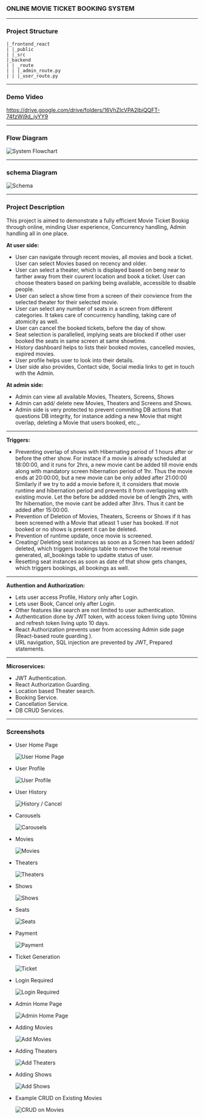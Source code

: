 ### ONLINE MOVIE TICKET BOOKING SYSTEM

---

### Project Structure

```
|_frontend_react
| |_public
| |_src
|_backend
| | _route
| | |_admin_route.py
| | |_user_route.py
```

---

### Demo Video

https://drive.google.com/drive/folders/16VhZIcVPA2lbiQQFT-74fzWj9d_jyYY9

---

### Flow Diagram

![System Flowchart](screenshots/flowchart.png)

---

### schema Diagram

![Schema](screenshots/schema.png)

---

### Project Description

This project is aimed to demonstrate a fully efficient Movie Ticket Bookig through online, minding User experience, Concurrency handling, Admin handling all in one place.

**At user side:**

- User can navigate through recent movies, all movies and book a ticket. User can select Movies based on recency and older.
- User can select a theater, which is displayed based on beng near to farther away from their cuurent location and book a ticket. User can choose theaters based on parking being available, accessible to disable people.
- User can select a show time from a screen of their convience from the selected theater for their selected movie.
- User can select any number of seats in a screen from different categories. It takes care of concurrency handling, taking care of atomicity as well.
- User can cancel the booked tickets, before the day of show.
- Seat selection is parallelled, implying seats are blocked if other user booked the seats in same screen at same showtime.
- History dashboard helps to lists their booked movies, cancelled movies, expired movies.
- User profile helps user to look into their details.
- User side also provides, Contact side, Social media links to get in touch with the Admin.

**At admin side:**

- Admin can view all available Movies, Theaters, Screens, Shows
- Admin can add/ delete new Movies, Theaters and Screens and Shows.
- Admin side is very protected to prevent commiting DB actions that questions DB integrity, for instance adding a new Movie that might overlap, deleting a Movie that users booked, etc.,.

---

**Triggers:**

- Preventing overlap of shows with Hibernating period of 1 hours after or before the other show.
  For instace if a movie is already scheduled at 18:00:00, and it runs for 2hrs, a new movie cant be added till movie ends along with mandatory screen hibernation period of 1hr. Thus the movie ends at 20:00:00, but a new movie can be only added after 21:00:00
  Similarly if we try to add a movie before it, it considers that movie runtime and hibernation period and prevents it from overlapping with existing movie. Let the before be addded movie be of length 2hrs, with 1hr hibernation, the movie cant be added after 3hrs. Thus it cant be added after 15:00:00.
- Prevention of Deletion of Movies, Theaters, Screens or Shows if it has been screened with a Movie that atleast 1 user has booked. If not booked or no shows is present it can be deleted.
- Prevention of runtime update, once movie is screened.
- Creating/ Deleting seat instances as soon as a Screen has been added/ deleted, which triggers bookings table to remove the total revenue generated, all_bookings table to updatte status of user.
- Resetting seat instances as soon as date of that show gets changes, which triggers bookings, all bookings as well.

---

**Authention and Authorization:**

- Lets user access Profile, History only after Login.
- Lets user Book, Cancel only after Login.
- Other features like search are not limited to user authentication.
- Authentication done by JWT token, with access token living upto 10mins and refresh token living upto 10 days.
- React Authorization prevents user from accessing Admin side page (React-based route guarding ).
- URL navigation, SQL injection are prevented by JWT, Prepared statements.

---

**Microservices:**

- JWT Authentication.
- React Authorization Guarding.
- Location based Theater search.
- Booking Service.
- Cancellation Service.
- DB CRUD Services.

---

### Screenshots

- User Home Page

  ![User Home Page](screenshots/pic1.png)

- User Profile

  ![User Profile](screenshots/pic2.png)

- User History

  ![History / Cancel](screenshots/pic3.png)

- Carousels

  ![Carousels](screenshots/pic16.png)

- Movies

  ![Movies](screenshots/pic4.png)

- Theaters

  ![Theaters](screenshots/pic5.png)

- Shows

  ![Shows](screenshots/pic6.png)

- Seats

  ![Seats](screenshots/pic7.png)

- Payment

  ![Payment](screenshots/pic8.png)

- Ticket Generation

  ![Ticket](screenshots/pic9.png)

- Login Required

  ![Login Required](screenshots/pic10.png)

- Admin Home Page

  ![Admin Home Page](screenshots/pic11.png)

- Adding Movies

  ![Add Movies](screenshots/pic12.png)

- Adding Theaters

  ![Add Theaters](screenshots/pic13.png)

- Adding Shows

  ![Add Shows](screenshots/pic14.png)

- Example CRUD on Existing Movies

  ![CRUD on Movies](screenshots/pic15.png)
